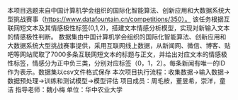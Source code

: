 本项目选题来自中国计算机学会组织的国际化智能算法、创新应用和大数据系统大型挑战赛事（https://www.datafountain.cn/competitions/350）。
该任务根据互联网短文本及其情感极性标签(0,1,2)，搭建文本情感分析模型，实现对新输入文本的情感极性判断。
数据集由中国计算机学会组织的国际化智能算法、创新应用和大数据系统大型挑战赛事提供，采用互联网线上数据，从新闻网、微信、博客、贴吧等网站爬取了7000多条互联网短文本的标题与正文，并给出对应文本的情感极性标签，情感分为正中负三类，分别对应标签（0，1，2）。每条新闻有唯一的ID作为表示。数据集以csv文件格式保存
本次项目执行流程：收集数据->输入数据->数据预处理->训练和测试模型->模型评估
项目成员：周毛桉，董昱希，崇洋，童洁
指导老师：魏小梅
单位：华中农业大学